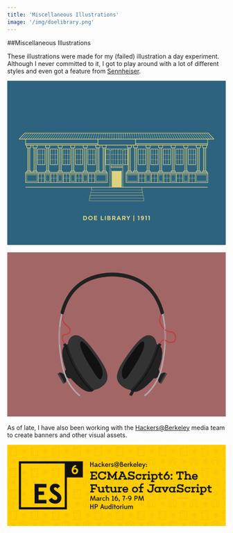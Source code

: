 ```yaml
---
title: 'Miscellaneous Illustrations'
image: '/img/doelibrary.png'
---
```

##Miscellaneous Illustrations

These illustrations were made for my (failed) illustration a day experiment. Although I never committed to it, I got to play around with a lot of different styles and even got a feature from [Sennheiser](https://instagram.com/p/xjysTtgu5f/).

![Alt text](/img/doelibrary.png)

![Alt text](/img/headphones.png)

As of late, I have also been working with the [Hackers@Berkeley](http://hackersatberkeley.com/) media team to create banners and other visual assets.

![Alt text](/img/ecmascript.png)